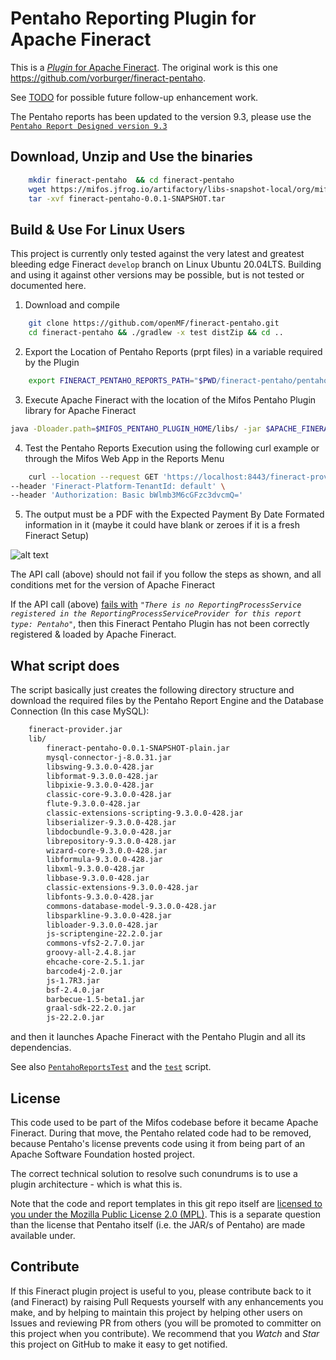 # Pentaho Reporting Plugin for Apache Fineract

This is a [_Plugin_ for Apache Fineract](https://github.com/apache/fineract/blob/maintenance/1.6/fineract-doc/src/docs/en/deployment.adoc). The original work is this one https://github.com/vorburger/fineract-pentaho.

See [TODO](TODO.md) for possible future follow-up enhancement work.

The Pentaho reports has been updated to the version 9.3, please use the [`Pentaho Report Designed version 9.3`](https://sourceforge.net/projects/pentaho/files/Pentaho-9.3/client-tools/prd-ce-9.3.0.0-428.zip/download) 

## Download, Unzip and Use the binaries 

```bash
    mkdir fineract-pentaho  && cd fineract-pentaho
    wget https://mifos.jfrog.io/artifactory/libs-snapshot-local/org/mifos/fineract-pentaho/0.0.1-SNAPSHOT/fineract-pentaho-0.0.1-SNAPSHOT.tar
    tar -xvf fineract-pentaho-0.0.1-SNAPSHOT.tar
```

## Build & Use For Linux Users

This project is currently only tested against the very latest and greatest
bleeding edge Fineract `develop` branch on Linux Ubuntu 20.04LTS. Building and using it against
other versions may be possible, but is not tested or documented here.

1. Download and compile

```bash
    git clone https://github.com/openMF/fineract-pentaho.git
    cd fineract-pentaho && ./gradlew -x test distZip && cd ..
```
2. Export the Location of Pentaho Reports (prpt files) in a variable required by the Plugin

```bash
    export FINERACT_PENTAHO_REPORTS_PATH="$PWD/fineract-pentaho/pentahoReports/"
```    

3. Execute Apache Fineract with the location of the Mifos Pentaho Plugin library for Apache Fineract

```bash
java -Dloader.path=$MIFOS_PENTAHO_PLUGIN_HOME/libs/ -jar $APACHE_FINERACT_HOME/fineract-provider.jar
```

4. Test the Pentaho Reports Execution using the following curl example or through the Mifos Web App in the Reports Menu

```bash
    curl --location --request GET 'https://localhost:8443/fineract-provider/api/v1/runreports/Expected%20Payments%20By%20Date%20-%20Formatted?tenantIdentifier=default&locale=en&dateFormat=dd%20MMMM%20yyyy&R_startDate=01%20January%202022&R_endDate=02%20January%202023&R_officeId=1&output-type=PDF&R_loanOfficerId=-1' \
--header 'Fineract-Platform-TenantId: default' \
--header 'Authorization: Basic bWlmb3M6cGFzc3dvcmQ='
```

5. The output must be a PDF with the Expected Payment By Date Formated information in it (maybe it could have blank or zeroes if it is a fresh Fineract Setup)

![alt text](https://github.com/openMF/fineract-pentaho/blob/1.8/img/screenshot_pentaho_report.png?raw=true)

The API call (above) should not fail if you follow the steps as shown, and all conditions met for the version of Apache Fineract

If the API call (above) [fails with](https://issues.apache.org/jira/browse/FINERACT-1173) 
_`"There is no ReportingProcessService registered in the ReportingProcessServiceProvider for this report type: Pentaho"`_, 
then this Fineract Pentaho Plugin has not been correctly registered & loaded by Apache Fineract.

## What script does

The script basically just creates the following directory structure and download the required files by the Pentaho Report Engine and the Database Connection (In this case MySQL):

```bash
    fineract-provider.jar
    lib/
        fineract-pentaho-0.0.1-SNAPSHOT-plain.jar
        mysql-connector-j-8.0.31.jar
        libswing-9.3.0.0-428.jar
        libformat-9.3.0.0-428.jar
        libpixie-9.3.0.0-428.jar
        classic-core-9.3.0.0-428.jar
        flute-9.3.0.0-428.jar
        classic-extensions-scripting-9.3.0.0-428.jar
        libserializer-9.3.0.0-428.jar
        libdocbundle-9.3.0.0-428.jar
        librepository-9.3.0.0-428.jar
        wizard-core-9.3.0.0-428.jar
        libformula-9.3.0.0-428.jar
        libxml-9.3.0.0-428.jar
        libbase-9.3.0.0-428.jar
        classic-extensions-9.3.0.0-428.jar
        libfonts-9.3.0.0-428.jar
        commons-database-model-9.3.0.0-428.jar
        libsparkline-9.3.0.0-428.jar
        libloader-9.3.0.0-428.jar
        js-scriptengine-22.2.0.jar
        commons-vfs2-2.7.0.jar
        groovy-all-2.4.8.jar
        ehcache-core-2.5.1.jar
        barcode4j-2.0.jar
        js-1.7R3.jar
        bsf-2.4.0.jar
        barbecue-1.5-beta1.jar
        graal-sdk-22.2.0.jar
        js-22.2.0.jar
```

and then it launches Apache Fineract with the Pentaho Plugin and all its dependencias.

See also [`PentahoReportsTest`](src/test/java/org/mifos/fineract/pentaho/PentahoReportsTest.java) and the [`test`](test) script.


## License

This code used to be part of the Mifos codebase before it became Apache Fineract.
During that move, the Pentaho related code had to be removed, because Pentaho's license
prevents code using it from being part of an Apache Software Foundation hosted project.

The correct technical solution to resolve such conundrums is to use a plugin architecture - which is what this is.

Note that the code and report templates in this git repo itself are
[licensed to you under the Mozilla Public License 2.0 (MPL)](https://github.com/openMF/fineract-pentaho/blob/develop/LICENSE).
This is a separate question than the license that Pentaho itself (i.e. the JAR/s of Pentaho) are made available under.


## Contribute

If this Fineract plugin project is useful to you, please contribute back to it (and
Fineract) by raising Pull Requests yourself with any enhancements you make, and by helping
to maintain this project by helping other users on Issues and reviewing PR from others
(you will be promoted to committer on this project when you contribute).  We recommend
that you _Watch_ and _Star_ this project on GitHub to make it easy to get notified.

